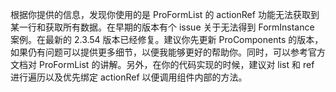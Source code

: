 根据你提供的信息，发现你使用的是 ProFormList 的 actionRef 功能无法获取到某一行和获取所有数据。在早期的版本有个 issue 关于无法得到 FormInstance 案例。在最新的 2.3.54 版本已经修复。建议你先更新 ProComponents 的版本，如果仍有问题可以提供更多细节，以便我能够更好的帮助你。同时，可以参考官方文档对 ProFormList 的讲解。另外，在你的代码实现的时候，建议对 list 和 ref 进行遍历以及优先绑定 actionRef 以便调用组件内部的方法。
